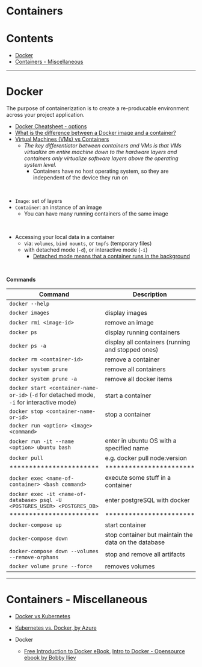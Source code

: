 # Containers

Contents
===============
* [Docker](#docker)
* [Containers - Miscellaneous](#containers--miscellaneous)


------

# Docker

The purpose of containerization is to create a re-producable environment across your project application.

* [Docker Cheatsheet - options](https://www.docker.com/sites/default/files/d8/2019-09/docker-cheat-sheet.pdf)
* [What is the difference between a Docker image and a container?](https://stackoverflow.com/questions/23735149/what-is-the-difference-between-a-docker-image-and-a-container)
* [Virtual Machines (VMs) vs Containers](https://www.atlassian.com/continuous-delivery/microservices/containers-vs-vms)
    * *The key differentiator between containers and VMs is that VMs virtualize an entire machine down to the hardware layers and containers only virtualize software layers above the operating system level.*
        * Containers have no host operating system, so they are independent of the device they run on

<br>

* `Image`: set of layers
* `Container`: an instance of an image
    * You can have many running containers of the same image

<br>

* Accessing your local data in a container
    * via: `volumes`, `bind mounts`, or `tmpfs` (temporary files)
    * with detached mode (`-d`), or interactive mode (`-i`)
        * [Detached mode means that a container runs in the background](https://stackoverflow.com/questions/34029680/docker-detached-mode)

<br>

**Commands**

|Command | Description|
|-------|---------|
| `docker --help`| |
| `docker images` | display images|
|`docker rmi <image-id>`| remove an image|
|`docker ps`| display running containers|
|`docker ps -a`| display all containers (running and stopped ones)|
|`docker rm <container-id>`| remove a container|
|`docker system prune` |remove all containers|
|`docker system prune -a` |remove all docker items|
|`docker start <container-name-or-id>` (`-d` for detached mode, `-i` for interactive mode)| start a container|
|`docker stop <container-name-or-id>`|stop a container|
|`docker run <option> <image> <command>`||
|`docker run -it --name <option> ubuntu bash` | enter in ubuntu OS with a specified name |
|`docker pull`| e.g. docker pull node:version|
| *********************** | *********************** |
|`docker exec <name-of-container> <bash command>` |execute some stuff in a container|
|`docker exec -it <name-of-database> psql -U <POSTGRES_USER> <POSTGRES_DB>`| enter postgreSQL with docker|
| *********************** | *********************** |
|`docker-compose up`| start container|
| `docker-compose down`| stop container but maintain the data on the database|
| `docker-compose down --volumes --remove-orphans` | stop and remove all artifacts |
|`docker volume prune --force` |removes volumes |


------

# Containers - Miscellaneous

* [Docker vs Kubernetes](https://www.freecodecamp.org/news/kubernetes-vs-docker-whats-the-difference-explained-with-examples/?fbclid=IwAR2jLOOMMYtHTH0yBU1xqecvXXXy8AWg7J27ySU_EX_cdzLzrJ-aEHMWPZI)

* [Kubernetes vs. Docker, by Azure](https://azure.microsoft.com/en-us/topic/kubernetes-vs-docker/)

* Docker
    * [Free Introduction to Docker eBook](https://devdojo.com/bobbyiliev/free-introduction-to-docker-ebook), [Intro to Docker - Opensource ebook by Bobby Iliev](https://github.com/dimi-fn/Various-Data-Science-Scripts/blob/main/Web%20Development/Containers/introduction-to-docker-dark.pdf)
